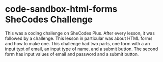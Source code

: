 # code-sandbox-html-forms SheCodes Challenge 

This was a coding challenge on SheCodes Plus. After every lesson, it was followed by a challenge. This lesson in particular was about HTML forms and how to make one. This challenge had two parts, one form with a an input typt of email, an input type of name, and a submit button. The second form has input values of email and password and a submit button. 
